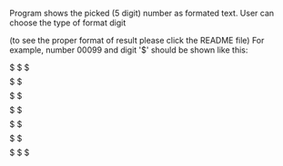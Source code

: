 Program shows the picked (5 digit) number as formated text. User can choose the type of format digit

(to see the proper format of result please click the README file)
For example, number 00099 and digit '$' should be shown like this:


$$$$$$$$$$$$$$$$$$$$$$$$$$$$$$$$$$$$$$$$
$                                      $
$   $$$$   $$$$   $$$$   $$$$   $$$$   $
$  $$  $$ $$  $$ $$  $$ $$  $$ $$  $$  $
$  $$  $$ $$  $$ $$  $$ $$  $$ $$  $$  $
$  $$  $$ $$  $$ $$  $$  $$$$   $$$$   $
$  $$  $$ $$  $$ $$  $$   $$     $$    $
$   $$$$   $$$$   $$$$   $$     $$     $
$                                      $
$$$$$$$$$$$$$$$$$$$$$$$$$$$$$$$$$$$$$$$$
